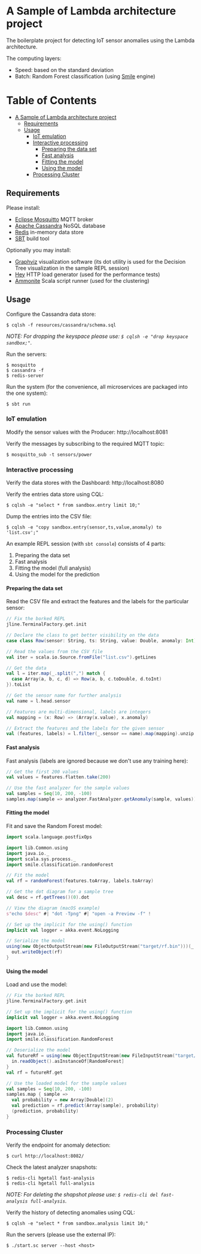 # A Sample of Lambda architecture project

The boilerplate project for detecting IoT sensor anomalies using the Lambda architecture.

The computing layers:

 - Speed: based on the standard deviation
 - Batch: Random Forest classification (using [Smile](https://haifengl.github.io/smile/) engine)

# Table of Contents

* [A Sample of Lambda architecture project](#a-sample-of-lambda-architecture-project)
  * [Requirements](#requirements)
  * [Usage](#usage)
    * [IoT emulation](#iot-emulation)
    * [Interactive processing](#interactive-processing)
      * [Preparing the data set](#preparing-the-data-set)
      * [Fast analysis](#fast-analysis)
      * [Fitting the model](#fitting-the-model)
      * [Using the model](#using-the-model)
    * [Processing Cluster](#processing-cluster)

## Requirements

Please install:

 - [Eclipse Mosquitto](https://mosquitto.org/) MQTT broker
 - [Apache Cassandra](http://cassandra.apache.org/) NoSQL database
 - [Redis](https://redis.io/) in-memory data store
 - [SBT](http://www.scala-sbt.org/) build tool

Optionally you may install:

 - [Graphviz](http://www.graphviz.org/) visualization software (its dot utility is used for
 the Decision Tree visualization in the sample REPL session)
 - [Hey](https://github.com/rakyll/hey) HTTP load generator (used for the performance tests)
 - [Ammonite](http://ammonite.io/#ScalaScripts) Scala script runner (used for the clustering)

## Usage

Configure the Cassandra data store:

    $ cqlsh -f resources/cassandra/schema.sql

*NOTE: For dropping the keyspace please use: `$ cqlsh -e "drop keyspace sandbox;"`.*

Run the servers:

    $ mosquitto
    $ cassandra -f
    $ redis-server

Run the system (for the convenience, all microservices are packaged into the one system):

    $ sbt run

### IoT emulation

Modify the sensor values with the Producer: http://localhost:8081

Verify the messages by subscribing to the required MQTT topic:

    $ mosquitto_sub -t sensors/power

### Interactive processing

Verify the data stores with the Dashboard: http://localhost:8080

Verify the entries data store using CQL:

    $ cqlsh -e "select * from sandbox.entry limit 10;"

Dump the entries into the CSV file:

    $ cqlsh -e "copy sandbox.entry(sensor,ts,value,anomaly) to 'list.csv';"

An example REPL session (with `sbt console`) consists of 4 parts:

1. Preparing the data set
2. Fast analysis
3. Fitting the model (full analysis)
4. Using the model for the prediction

#### Preparing the data set

Read the CSV file and extract the features and the labels for the particular sensor:

```scala
// Fix the borked REPL
jline.TerminalFactory.get.init

// Declare the class to get better visibility on the data
case class Row(sensor: String, ts: String, value: Double, anomaly: Int)

// Read the values from the CSV file
val iter = scala.io.Source.fromFile("list.csv").getLines

// Get the data
val l = iter.map(_.split(",") match {
  case Array(a, b, c, d) => Row(a, b, c.toDouble, d.toInt)
}).toList

// Get the sensor name for further analysis
val name = l.head.sensor

// Features are multi-dimensional, labels are integers
val mapping = (x: Row) => (Array(x.value), x.anomaly)

// Extract the features and the labels for the given sensor
val (features, labels) = l.filter(_.sensor == name).map(mapping).unzip

```

#### Fast analysis

Fast analysis (labels are ignored because we don't use any training here):

```scala
// Get the first 200 values
val values = features.flatten.take(200)

// Use the fast analyzer for the sample values
val samples = Seq(10, 200, -100)
samples.map(sample => analyzer.FastAnalyzer.getAnomaly(sample, values))

```

#### Fitting the model

Fit and save the Random Forest model:

```scala
import scala.language.postfixOps

import lib.Common.using
import java.io._
import scala.sys.process._
import smile.classification.randomForest

// Fit the model
val rf = randomForest(features.toArray, labels.toArray)

// Get the dot diagram for a sample tree
val desc = rf.getTrees()(0).dot

// View the diagram (macOS example)
s"echo $desc" #| "dot -Tpng" #| "open -a Preview -f" !

// Set up the implicit for the using() function
implicit val logger = akka.event.NoLogging

// Serialize the model
using(new ObjectOutputStream(new FileOutputStream("target/rf.bin")))(_.close) { out =>
  out.writeObject(rf)
}

```

#### Using the model

Load and use the model:

```scala
// Fix the borked REPL
jline.TerminalFactory.get.init

// Set up the implicit for the using() function
implicit val logger = akka.event.NoLogging

import lib.Common.using
import java.io._
import smile.classification.RandomForest

// Deserialize the model
val futureRf = using(new ObjectInputStream(new FileInputStream("target/rf.bin")))(_.close) { in =>
  in.readObject().asInstanceOf[RandomForest]
}
val rf = futureRf.get

// Use the loaded model for the sample values
val samples = Seq(10, 200, -100)
samples.map { sample =>
  val probability = new Array[Double](2)
  val prediction = rf.predict(Array(sample), probability)
  (prediction, probability)
}

```

### Processing Cluster

Verify the endpoint for anomaly detection:

    $ curl http://localhost:8082/

Check the latest analyzer snapshots:

    $ redis-cli hgetall fast-analysis
    $ redis-cli hgetall full-analysis

*NOTE: For deleting the shapshot please use: `$ redis-cli del fast-analysis full-analysis`.*

Verify the history of detecting anomalies using CQL:

    $ cqlsh -e "select * from sandbox.analysis limit 10;"

Run the servers (please use the external IP):

    $ ./start.sc server --host <host>
